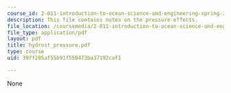```yaml
---
course_id: 2-011-introduction-to-ocean-science-and-engineering-spring-2006
description: This file contains notes on the pressure effects.
file_location: /coursemedia/2-011-introduction-to-ocean-science-and-engineering-spring-2006/39ff285af55b91f550473ba37192caf1_hydrost_pressure.pdf
file_type: application/pdf
layout: pdf
title: hydrost_pressure.pdf
type: course
uid: 39ff285af55b91f550473ba37192caf1

---
```

None